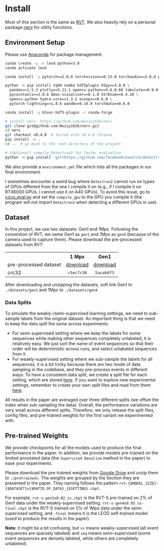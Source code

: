# Install

Most of this section is the same as [RVT](https://github.com/uzh-rpg/RVT).
We also heavily rely on a personal package [nerv](https://github.com/Wuziyi616/nerv) for utility functions.

## Environment Setup

Please use [Anaconda](https://www.anaconda.com/) for package management.
```Bash
conda create -y -n leod python=3.9
conda activate leod

conda install -y pytorch==2.0.0 torchvision==0.15.0 torchaudio==2.0.0 pytorch-cuda=11.8 -c pytorch -c nvidia

python -m pip install tqdm numba hdf5plugin h5py==3.8.0 \
  pandas==1.5.3 plotly==5.13.1 opencv-python==4.6.0.66 tabulate==0.9.0 \
  pycocotools==2.0.6 bbox-visualizer==0.1.0 StrEnum==0.4.10 \
  opencv-python hydra-core==1.3.2 einops==0.6.0 \
  pytorch-lightning==1.8.6 wandb==0.14.0 torchdata==0.6.0

conda install -y blosc-hdf5-plugin -c conda-forge

# install nerv: https://github.com/Wuziyi616/nerv
git clone git@github.com:Wuziyi616/nerv.git
cd nerv
git checkout v0.4.0  # tested with v0.4.0 release
pip install -e .
cd ..  # go back to the root directory of the project

# (Optional) compile Detectron2 for faster evaluation
python -m pip install 'git+https://github.com/facebookresearch/detectron2.git'
```

We also provide a `environment.yml` file which lists all the packages in our final environment.

I sometimes encounter a weird bug where `Detectron2` cannot run on types of GPUs different from the one I compile it on (e.g., if I compile it on RTX6000 GPUs, I cannot use it on A40 GPUs).
To avoid this issue, go to [coco_eval.py](../utils/evaluation/prophesee/metrics/coco_eval.py#L17) and set the `compile_gpu` to the GPU you compile it (the program will not import `Detectron2` when detecting a different GPUs in use).

## Dataset

In this project, we use two datasets: Gen1 and 1Mpx.
Following the convention of RVT, we name Gen1 as `gen1` and 1Mpx as `gen4` (because of the camera used to capture them).
Please download the pre-processed datasets from RVT:

<table><tbody>
<th valign="bottom"></th>
<th valign="bottom">1 Mpx</th>
<th valign="bottom">Gen1</th>
<tr><td align="left">pre-processed dataset</td>
<td align="center"><a href="https://download.ifi.uzh.ch/rpg/RVT/datasets/preprocessed/gen4.tar">download</a></td>
<td align="center"><a href="https://download.ifi.uzh.ch/rpg/RVT/datasets/preprocessed/gen1.tar">download</a></td>
</tr>
<tr><td align="left">crc32</td>
<td align="center"><tt>c5ec7c38</tt></td>
<td align="center"><tt>5acab6f3</tt></td>
</tr>
</tbody></table>

After downloading and unzipping the datasets, soft link Gen1 to `./datasets/gen1` and 1Mpx to `./datasets/gen4`.

### Data Splits

To simulate the weakly-/semi-supervised learning settings, we need to sub-sample labels from the original dataset.
An important thing is that we need to keep the data split the same across experiments.
- For semi-supervised setting where we keep the labels for some sequences while making other sequences completely unlabeled, it is relatively easy.
  We just sort the name of event sequences so that their order will be deterministic across runs, and select unlabeled sequences from it.
- For weakly-supervised setting where we sub-sample the labels for all sequences, it is a bit tricky because there are two mode of data sampling in the codebase, and they pre-process events in different ways.
  To have a consistent data split, we create a split file for each setting, which are stored [here](../data/genx_utils/splits/).
  If you want to explore new experimental settings, remember to create your own split files and read from them [here](../data/genx_utils/dataset_streaming.py#L62).

All results in the paper are averaged over three different splits (we offset the index when sub-sampling the data).
Overall, the performance variations are very small across different splits.
Therefore, we only release the split files, config files, and pre-trained weights for the first variant we experimented with.

## Pre-trained Weights

We provide checkpoints for all the models used to produce the final performance in the paper.
In addition, we provide models pre-trained on the limited annotated data (the `Supervised Baseline` method in the paper) to ease your experiments.

Please download the pre-trained weights from [Google Drive](https://drive.google.com/file/d/1xBzFovvNbrtBt0YwYcvvrjbV8ozAdCUK/view?usp=sharing) and unzip them to `./pretrained/`.
The weights are grouped by the Section they are presented in the paper.
They naming follows the pattern `rvt-{$MODEL_SIZE}-{$DATASET}x{$RATIO_OF_DATA}_{$SETTING}.ckpt`.

For example, `rvt-s-gen1x0.02_ss.ckpt` is the RVT-S pre-trained on 2% of Gen1 data under the weakly-supervised setting.
`rvt-s-gen4x0.05_ss-final.ckpt` is the RVT-S trained on 5% of 1Mpx data under the semi-supervised setting, and `-final` means it is the LEOD self-trained model (used to produce the results in the paper).

**Note:** it might be a bit confusing, but `ss` means weakly-supervised (all event sequences are sparsely labeled) and `seq` means semi-supervised (some event sequences are densely labeled, while others are completely unlabeled).
